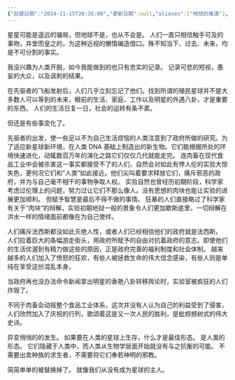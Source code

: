 ```yaml
---
{"创建日期":"2024-11-15T20:36:00","更新日期":null,"aliases":["地球的推演"],"tags":["人类"],"author":"morihiko","dg-publish":true,"permalink":"/02-闳推演/推演-旧镜子/","dgPassFrontmatter":true,"noteIcon":"\\！Read Me！\\others\\data\\svg","created":"2024-11-23T18:25:51.236+08:00","updated":"2024-11-26T23:20:17.000+08:00"}
---
```


星星可能是遥远的骗局，但地球不是，也从不会是。
人们一直只相信触手可及的事物，并堂而皇之的，为这种近视的懒惰编造借口。殊不知当下、过去、未来，均是不可分割的事实。

我没兴趣为人类开脱，如今我能做到的也只有忠实的记录。
记录可悲的短视，愚妄的大众，以及讽刺的结果。

在先驱者的飞船发射后，人们几乎立刻忘记了他们。找到所谓的殖民星球并不是大多数人可以等到的未来，眼前的生活、家庭、工作以及明星的外遇八卦，才是重要的东西。
人们的生活日复一日，社会的运转有条不紊。

但还是有些事变化了。

先驱者的出发，使一些足以不为自己生活烦恼的人类注意到了政府所做的研究。为了适应新星球新环境，在人类 DNA 基础上制造出的新生物。它们能根据所处的环境快速进化，动辄数百万年的演化之路它们仅仅几代就能走完。
连肉畜在现代食品工业中会被杀害这一事实都接受不了的人们，自然会对如此有悖人伦的实验大惊失色，更何况它们和“人类”如此接近。他们尖叫着要求释放它们，痛斥邪恶的政府，并为与自己毫不相干的事物争取人权。
实验自然也曾经历初期阶段，科学家考虑过伦理上的问题，努力过让它们不那么像人。没有思想的肉块也能让实验的进展更加顺利。
但赋予智慧是最后不得不做的事情。
狂暴的人们直接略过了科学家有关于“肉块”的辩解，实验初期地狱一般的景象令人们更加歇斯底里，一切辩解在洪水一样的情绪面前都像在为自己使绊。

人们痛斥法西斯都没如此灭绝人性，或者人们已经相信他们的政府就是法西斯。
人们拉着巨大的条幅游走街头，用政府所赋予的自由对抗着政府的意志。即使他们的生活优渥到有精力做这些的原因，正是政府完善的福利制度和社会体制。
越来越多的人们加入了愤怒的狂欢，有些人被拯救生命的伟大信念感染，有些人则是单纯在享受这份混乱本身。

当政府再也没办法命令新闻拿出明星的香艳八卦转移舆论时，实验室被疯狂的人们炸毁了。

不同于肉畜会动摇整个食品工业体系，这次并没有人认为自己的利益受到了侵害，人们欣然加入了庆祝的行列，歌颂着这是又一次人民的胜利，是蚍蜉撼树式的伟大史诗。

异变悄悄的的发生。
如果要在人类的星球上生存，什么才是最佳形态。
是人类的形态。
它们隐藏于人类中，而人类从生物学层面开始就没有与之抗衡的可能。
不需要出卖种族的求生者，不需要将它们奉若神明的邪教。

简简单单的被替换掉了。
就像我们从没有成为星球的主人。